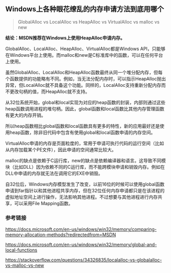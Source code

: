 ## Windows上各种眼花缭乱的内存申请方法到底用哪个

> GlobalAlloc vs LocalAlloc vs HeapAlloc vs VirtualAlloc vs malloc vs new

**结论：MSDN推荐在Windows上使用HeapAlloc申请内存。**

GlobalAlloc、LocalAlloc、HeapAlloc、VirtualAlloc都是Windows API，只能够在Windows平台上使用。而malloc和new是C标准库中的函数，可以在任何平台上使用。

虽然GlobalAlloc、LocalAlloc和HeapAlloc函数最终从同一个堆分配内存，但每个函数提供的功能略有不同。例如，当无法分配内存时，可以指示HeapAlloc抛出异常，但LocalAlloc就不具备这个功能。同样的，LocalAlloc支持重新分配内存而不更改句柄的值，而HeapAlloc就不支持。

从32位系统开始，global和local实现为对应的heap函数的封装，内部则通过这些heap函数调用进程的堆句柄。因此，global函数和local函数比其他内存管理函数有更大的内存开销。

所以heap函数相比global函数和local函数具有更多的特性，新的应用最好还是使用heap函数，除非旧代码中包含有使用global和local函数申请的内存空间。

VirtualAlloc申请的内存是页面粒度的，常用于申请可执行代码的运行空间（比如从内存加载某个PE文件），因此申请的空间通常比较大。

malloc的缺点是依赖于C运行库，new的缺点是依赖编译器和语言。这导致不同模块（比如DLL）因为依赖不同的C运行库，而不能跨模块申请和销毁内存。例如在DLL中申请的内存就无法在调用它的EXE中销毁。

自32位后，Windows内存模型发生了改变，以前16位的时候可以使用global函数申请到far指针以和其他进程共享内存，但在32位任何内存申请都只是在该进程的虚拟地址空间上进行操作，无法影响其他进程。不过想要与其他进程进行内存共享，可以采用File Mapping函数。

### 参考链接

https://docs.microsoft.com/en-us/windows/win32/memory/comparing-memory-allocation-methods?redirectedfrom=MSDN

https://docs.microsoft.com/en-us/windows/win32/memory/global-and-local-functions

https://stackoverflow.com/questions/34326835/localalloc-vs-globalalloc-vs-malloc-vs-new


